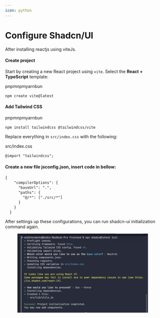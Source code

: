 ```yaml
---
icon: python
---
```


# Configure Shadcn/UI

After installing reactjs using viteJs.



#### Create project <a href="#create-project" id="create-project"></a>

Start by creating a new React project using `vite`. Select the **React + TypeScript** template:

pnpmnpmyarnbun

```
npm create vite@latest
```

#### Add Tailwind CSS <a href="#add-tailwind-css" id="add-tailwind-css"></a>

pnpmnpmyarnbun

```
npm install tailwindcss @tailwindcss/vite
```

Replace everything in `src/index.css` with the following:

src/index.css

```
@import "tailwindcss";
```

#### Create a new file  jsconfig.json, insert code in bellow: <a href="#edit-tsconfigjson-file" id="edit-tsconfigjson-file"></a>

```
{
    "compilerOptions": {
      "baseUrl": ".",
      "paths": {
        "@/*": ["./src/*"]
      }
    }
  }
```

After settings up these configurations, you can run shadcn-ui initialization command again.

<figure><img src=".gitbook/assets/image.png" alt=""><figcaption></figcaption></figure>
